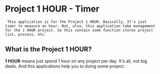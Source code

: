 # Project 1 HOUR - Timer

```
 This application is for the Project 1 HOUR. Basically, It's just timer to measure an hour. But, also, this application take management for the 1 HOUR project. So this contain some function stores project list, process, etc.
```

What is the Project **1 HOUR**?
---

 **1 HOUR** means just spend 1 hour on any project per day. It's all, not big deals. And this applications help you to doing some project.